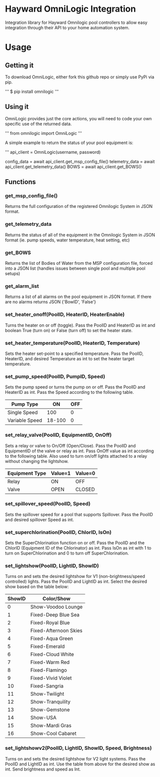 # Hayward OmniLogic Integration
Integration library for Hayward Omnilogic pool controllers to allow easy integration through their API to your home automation system.

# Usage

## Getting it

To download OmniLogic, either fork this github repo or simply use PyPi via pip.

'''
$ pip install omnilogic
'''

## Using it

OmniLogic provides just the core actions, you will need to code your own specific use of the returned data.

'''
from omnilogic import OmniLogic
'''

A simple example to return the status of your pool equipment is:

'''
api_client = OmniLogic(username, password)

config_data = await api_client.get_msp_config_file()
telemetry_data = await api_client.get_telemetry_data()
BOWS = await api_client.get_BOWS()

## Functions

### get_msp_config_file()

Returns the full configuration of the registered Omnilogic System in JSON format.

### get_telemetry_data

Returns the status of all of the equipment in the Omnilogic System in JSON format (ie. pump speeds, water temperature, heat setting, etc)

### get_BOWS

Returns the list of Bodies of Water from the MSP configuration file, forced into a JSON list (handles issues between single pool and multiple pool setups)

### get_alarm_list

Returns a list of all alarms on the pool equipment in JSON format. If there are no alarms returns JSON {'BowID', 'False'}

### set_heater_onoff(PoolID, HeaterID, HeaterEnable)

Turns the heater on or off (toggle). Pass the PoolID and HeaterID as int and boolean True (turn on) or False (turn off) to set the heater state.

### set_heater_temperature(PoolID, HeaterID, Temperature)

Sets the heater set-point to a specified temperature. Pass the PoolID, HeaterID, and desired Temperature as int to set the heater target temperature.

### set_pump_speed(PoolID, PumpID, Speed)

Sets the pump speed or turns the pump on or off. Pass the PoolID and HeaterID as int. Pass the Speed according to the following table.

|Pump Type|ON|OFF|
|---------|--|---|
|Single Speed|100|0|
|Variable Speed|18-100|0|

### set_relay_valve(PoolID, EquipmentID, OnOff)

Sets a relay or valve to On/Off (Open/Close). Pass the PoolID and EquipmentID of the valve or relay as int. Pass OnOff value as int according to the following table. Also used to turn on/off lights attached to a relay without changing the lightshow.

|Equipment Type|Value=1|Value=0|
|--------------|-------|-------|
|Relay|ON|OFF|
|Valve|OPEN|CLOSED|

### set_spillover_speed(PoolID, Speed)

Sets the spillover speed for a pool that supports Spillover. Pass the PoolID and desired spillover Speed as int.

### set_superchlorination(PoolID, ChlorID, IsOn)

Sets the SuperChlorination function on or off. Pass the PoolID and the ChlorID (Equipment ID of the Chlorinator) as int. Pass IsOn as int with 1 to turn on SuperChlorination and 0 to turn off SuperChlorination.

### set_lightshow(PoolID, LightID, ShowID)

Turns on and sets the desired lightshow for V1 (non-brightness/speed controlled) lights. Pass the PoolID and LightID as int. Select the desired show based on the table below:

|ShowID|Color/Show|
|------|----------|
|0|Show-Voodoo Lounge|
|1|Fixed-Deep Blue Sea|
|2|Fixed-Royal Blue|
|3|Fixed-Afternoon Skies|
|4|Fixed-Aqua Green|
|5|Fixed-Emerald|
|6|Fixed-Cloud White|
|7|Fixed-Warm Red|
|8|Fixed-Flamingo|
|9|Fixed-Vivid Violet|
|10|Fixed-Sangria|
|11|Show-Twilight|
|12|Show-Tranquility|
|13|Show-Gemstone|
|14|Show-USA|
|15|Show-Mardi Gras|
|16|Show-Cool Cabaret|

### set_lightshowv2(PoolID, LightID, ShowID, Speed, Brightness)

Turns on and sets the desired lightshow for V2 light systems. Pass the PoolID and LightID as int. Use the table from above for the desired show as int. Send brightness and speed as Int.

